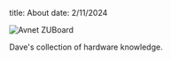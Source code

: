 title: About
date: 2/11/2024

![Avnet ZUBoard][zuboard_photo]

Dave's collection of hardware knowledge.

[zuboard_photo]: {static}/images/Avnet_ZUBoard_1CG-768x432.jpg
